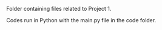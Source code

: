 Folder containing files related to Project 1.

Codes run in Python with the main.py file in the code folder.

